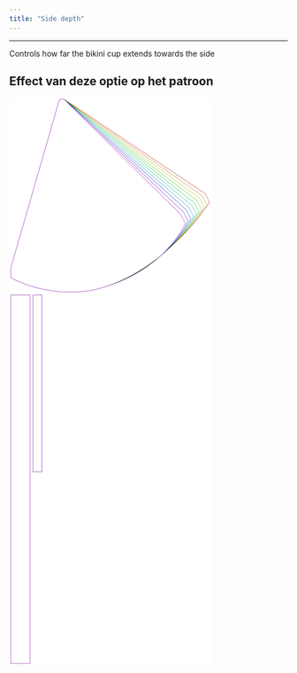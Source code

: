 ```yaml
---
title: "Side depth"
---
```


---

Controls how far the bikini cup extends towards the side

## Effect van deze optie op het patroon

![Deze afbeelding toont het effect van deze optie door meerdere varianten die een andere waarde hebben voor deze optie te vervangen](bee_sidedepth_sample.svg "Effect van deze optie op het patroon")
